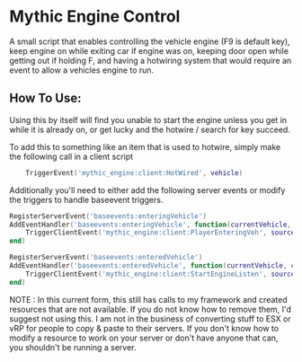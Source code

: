 # Mythic Engine Control
A small script that enables controlling the vehicle engine (F9 is default key), keep engine on while exiting car if engine was on, keeping door open while getting out if holding F, and having a hotwiring system that would require an event to allow a vehicles engine to run.

## How To Use:
Using this by itself will find you unable to start the engine unless you get in while it is already on, or get lucky and the hotwire / search for key succeed.

To add this to something like an item that is used to hotwire, simply make the following call in a client script

```lua
    TriggerEvent('mythic_engine:client:HotWired', vehicle)
```

Additionally you'll need to either add the following server events or modify the triggers to handle baseevent triggers.

```lua
RegisterServerEvent('baseevents:enteringVehicle')
AddEventHandler('baseevents:enteringVehicle', function(currentVehicle, currentSeat, displayname, netId)
	TriggerClientEvent('mythic_engine:client:PlayerEnteringVeh', source, currentVehicle, currentSeat, displayname, netId)
end)

RegisterServerEvent('baseevents:enteredVehicle')
AddEventHandler('baseevents:enteredVehicle', function(currentVehicle, currentSeat, displayname)
	TriggerClientEvent('mythic_engine:client:StartEngineListen', source, currentVehicle)
end)
```

NOTE : In this current form, this still has calls to my framework and created resources that are not available. If you do not know how to remove them, I'd suggest not using this. I am not in the business of converting stuff to ESX or vRP for people to copy & paste to their servers. If you don't know how to modify a resource to work on your server or don't have anyone that can, you shouldn't be running a server.